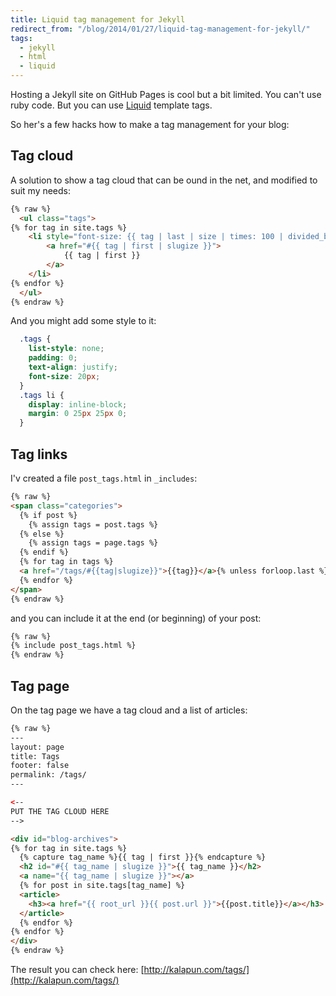```yaml
---
title: Liquid tag management for Jekyll
redirect_from: "/blog/2014/01/27/liquid-tag-management-for-jekyll/"
tags:
  - jekyll
  - html
  - liquid
---
```


Hosting a Jekyll site on GitHub Pages is cool but a bit limited. You can't use ruby code. But you can use [Liquid](https://github.com/Shopify/liquid/wiki/Liquid-for-Designers) template tags.

So her's a few hacks how to make a tag management for your blog:

## Tag cloud
A solution to show a tag cloud that can be ound in the net, and modified to suit my needs:

``` html
{% raw %}
  <ul class="tags">
{% for tag in site.tags %}
    <li style="font-size: {{ tag | last | size | times: 100 | divided_by: site.tags.size | plus: 70  }}%">
        <a href="#{{ tag | first | slugize }}">
            {{ tag | first }}
        </a>
    </li>
{% endfor %}
  </ul>
{% endraw %}
```



And you might add some style to it:

``` css
  .tags {
    list-style: none;
    padding: 0;
    text-align: justify;
    font-size: 20px;
  }
  .tags li {
    display: inline-block;
    margin: 0 25px 25px 0;
  }
```

## Tag links

I'v created a file `post_tags.html` in `_includes`:

``` html
{% raw %}
<span class="categories">
  {% if post %}
    {% assign tags = post.tags %}
  {% else %}
    {% assign tags = page.tags %}
  {% endif %}
  {% for tag in tags %}
  <a href="/tags/#{{tag|slugize}}">{{tag}}</a>{% unless forloop.last %},{% endunless %}
  {% endfor %}
</span>
{% endraw %}
```

and you can include it at the end (or beginning) of your post:

``` html
{% raw %}
{% include post_tags.html %}
{% endraw %}
```

## Tag page

On the tag page we have a tag cloud and a list of articles:

``` html
{% raw %}
---
layout: page
title: Tags
footer: false
permalink: /tags/
---

<--
PUT THE TAG CLOUD HERE
-->

<div id="blog-archives">
{% for tag in site.tags %}
  {% capture tag_name %}{{ tag | first }}{% endcapture %}
  <h2 id="#{{ tag_name | slugize }}">{{ tag_name }}</h2>
  <a name="{{ tag_name | slugize }}"></a>
  {% for post in site.tags[tag_name] %}
  <article>
    <h3><a href="{{ root_url }}{{ post.url }}">{{post.title}}</a></h3>
  </article>
  {% endfor %}
{% endfor %}
</div>
{% endraw %}
```

The result you can check here: [http://kalapun.com/tags/](http://kalapun.com/tags/)
